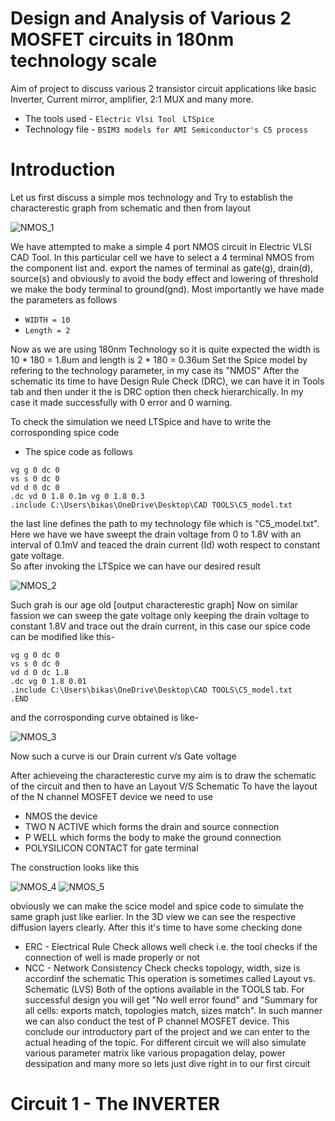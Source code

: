# Design and Analysis of Various 2 MOSFET circuits in 180nm technology scale

Aim of project to discuss various 2 transistor circuit applications like basic Inverter, Current mirror, amplifier, 2:1 MUX and many more.
- The tools used - ```Electric Vlsi Tool``` ``` LTSpice```
- Technology file - ```BSIM3 models for AMI Semiconductor's C5 process```

# Introduction

Let us first discuss a simple mos technology and Try to establish the characterestic graph from schematic and then from layout 

 ![NMOS_1](https://user-images.githubusercontent.com/55652905/178313979-1f7bfc69-3794-4922-a449-4e75e895c508.JPG)

We have attempted to make a simple 4 port NMOS circuit in Electric VLSI CAD Tool. In this particular cell we have to select a 4  terminal NMOS from the component list and. export the names of terminal as gate(g), drain(d), source(s) and obviously to avoid the body effect and lowering of threshold we make the body terminal to ground(gnd). Most importantly we have made the parameters as follows
- ```WIDTH = 10```
- ```Length = 2```

Now as we are using 180nm Technology so it is quite expected the width is 10 * 180 = 1.8um and length is 2 * 180 = 0.36um 
Set the Spice model by refering to the technology parameter, in my case its "NMOS"
After the schematic its time to have Design Rule Check (DRC), we can have it in Tools tab and then under it the is DRC option then check hierarchically.
In my case it made successfully with 0 error and 0 warning.

To check the simulation we need LTSpice and have to write the corrosponding spice code 
- The spice code as follows 
```
vg g 0 dc 0
vs s 0 dc 0
vd d 0 dc 0
.dc vd 0 1.8 0.1m vg 0 1.8 0.3
.include C:\Users\bikas\OneDrive\Desktop\CAD TOOLS\C5_model.txt
```
the last line defines the path to my technology file which is "C5_model.txt". Here we have we have sweept the drain voltage from 0 to 1.8V with an interval of 0.1mV and teaced the drain current (Id) woth respect to constant gate voltage.  
So after invoking the LTSpice we can have our desired result

![NMOS_2](https://user-images.githubusercontent.com/55652905/178317202-089d121c-ce6f-4dab-8883-e4d848dc1a42.JPG)

Such grah is our age old [output characterestic graph]
Now on similar fassion we can sweep the gate voltage only keeping the drain voltage to constant 1.8V and trace out the drain current,
in this case our spice code can be modified like this-
```
vg g 0 dc 0
vs s 0 dc 0
vd d 0 dc 1.8
.dc vg 0 1.8 0.01
.include C:\Users\bikas\OneDrive\Desktop\CAD TOOLS\C5_model.txt
.END

```
and the corrosponding curve obtained is like-

![NMOS_3](https://user-images.githubusercontent.com/55652905/178319941-18c75d73-6c47-469d-9708-1c07d93fb29f.JPG)

Now such a curve is our Drain current v/s Gate voltage 

After achieveing the characterestic curve my aim is to draw the schematic of the circuit and then  to have an Layout V/S Schematic 
To have the layout of the N channel MOSFET device we need to use 
- NMOS the device
- TWO N ACTIVE which forms the drain and source connection
- P WELL which forms the body to make the ground connection 
- POLYSILICON CONTACT for gate terminal

The construction looks like this 

![NMOS_4](https://user-images.githubusercontent.com/55652905/178329986-ab3b1078-bdbc-47b2-a41c-583e0b6a1c5b.JPG) ![NMOS_5](https://user-images.githubusercontent.com/55652905/178330022-0647ab2f-75fe-4b49-a649-400383b6a6de.JPG)

obviously we can make the scice model and spice code to simulate the same graph just like earlier. In the 3D view we can see the respective diffusion layers clearly.
After this it's time to have some checking done
- ERC - Electrical Rule Check allows well check i.e. the tool checks if the connection of well is made properly or not
- NCC - Network Consistency Check checks topology, width, size is accordinf the schematic This operation is sometimes called Layout vs. Schematic (LVS)
Both of the options available in the TOOLS tab. For successful design you will get "No well error found" and "Summary for all cells: exports match, topologies match, sizes match". 
In such manner we can also conduct the test of P channel MOSFET device. This conclude our introductory part of the project and we can enter to the actual heading of the topic. For different circuit we will also simulate various parameter matrix like various propagation delay, power dessipation and many more so lets just dive right in to our first circuit 

# Circuit 1 - The INVERTER 

